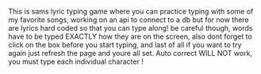 This is sams lyric typing game where you can practice typing with some of my favorite songs, working on an api to connect to a db but for now there are lyrics hard coded so that you can type along! be careful though, words have to be typed EXACTLY how they are on the screen, also dont forget to click on the box before you start typing, and last of all if you want to try again just refresh the page and youre all set. Auto correct WILL NOT work, you must type each individual character !